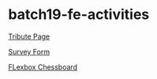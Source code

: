 # batch19-fe-activities
[Tribute Page](https://johnpaulavion14.github.io/batch19-fe-activities/tribute-page/)

[Survey Form](https://johnpaulavion14.github.io/batch19-fe-activities/survey-form/)

[FLexbox Chessboard](https://johnpaulavion14.github.io/batch19-fe-activities/chessboard-flex/)
